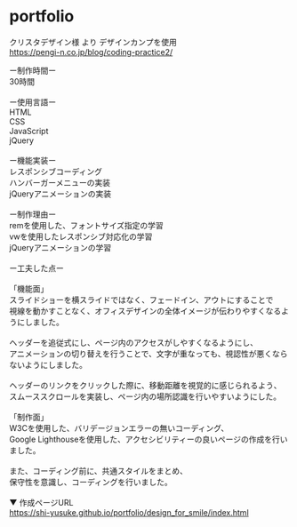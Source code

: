 # portfolio


クリスタデザイン様 より デザインカンプを使用 <br>
https://pengi-n.co.jp/blog/coding-practice2/

ー制作時間ー<br>
30時間<br>
<br>
ー使用言語ー<br>
HTML<br>
CSS<br>
JavaScript<br>
jQuery<br>
<br>
ー機能実装ー<br>
レスポンシブコーディング<br>
ハンバーガーメニューの実装<br>
jQueryアニメーションの実装<br>
<br>
ー制作理由ー<br>
remを使用した、フォントサイズ指定の学習<br>
vwを使用したレスポンシブ対応化の学習<br>
jQueryアニメーションの学習<br>
<br>
ー工夫した点ー<br>
<br>
「機能面」<br>
スライドショーを横スライドではなく、フェードイン、アウトにすることで<br>
視線を動かすことなく、オフィスデザインの全体イメージが伝わりやすくなるようにしました。<br>
<br>
ヘッダーを追従式にし、ページ内のアクセスがしやすくなるようにし、<br>
アニメーションの切り替えを行うことで、文字が重なっても、視認性が悪くならないようにしました。<br>
<br>
ヘッダーのリンクをクリックした際に、移動距離を視覚的に感じられるよう、<br>
スムーススクロールを実装し、ページ内の場所認識を行いやすいようにした。<br>
<br>
「制作面」<br>
W3Cを使用した、バリデージョンエラーの無いコーディング、<br>
Google Lighthouseを使用した、アクセシビリティーの良いページの作成を行いました。<br>
<br>
また、コーディング前に、共通スタイルをまとめ、<br>
保守性を意識し、コーディングを行いました。<br>
<br>
▼ 作成ページURL<br>
https://shi-yusuke.github.io/portfolio/design_for_smile/index.html